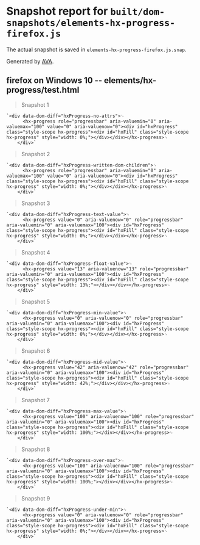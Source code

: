 # Snapshot report for `built/dom-snapshots/elements-hx-progress-firefox.js`

The actual snapshot is saved in `elements-hx-progress-firefox.js.snap`.

Generated by [AVA](https://ava.li).

## firefox on Windows 10 -- elements/hx-progress/test.html

> Snapshot 1

    `<div data-dom-diff="hxProgress-no-attrs">␊
          <hx-progress role="progressbar" aria-valuemin="0" aria-valuemax="100" value="0" aria-valuenow="0"><div id="hxProgress" class="style-scope hx-progress"><div id="hxFill" class="style-scope hx-progress" style="width: 0%;"></div></div></hx-progress>␊
        </div>`

> Snapshot 2

    `<div data-dom-diff="hxProgress-written-dom-children">␊
          <hx-progress role="progressbar" aria-valuemin="0" aria-valuemax="100" value="0" aria-valuenow="0"><div id="hxProgress" class="style-scope hx-progress"><div id="hxFill" class="style-scope hx-progress" style="width: 0%;"></div></div></hx-progress>␊
        </div>`

> Snapshot 3

    `<div data-dom-diff="hxProgress-text-value">␊
          <hx-progress value="0" aria-valuenow="0" role="progressbar" aria-valuemin="0" aria-valuemax="100"><div id="hxProgress" class="style-scope hx-progress"><div id="hxFill" class="style-scope hx-progress" style="width: 0%;"></div></div></hx-progress>␊
        </div>`

> Snapshot 4

    `<div data-dom-diff="hxProgress-float-value">␊
          <hx-progress value="13" aria-valuenow="13" role="progressbar" aria-valuemin="0" aria-valuemax="100"><div id="hxProgress" class="style-scope hx-progress"><div id="hxFill" class="style-scope hx-progress" style="width: 13%;"></div></div></hx-progress>␊
        </div>`

> Snapshot 5

    `<div data-dom-diff="hxProgress-min-value">␊
          <hx-progress value="0" aria-valuenow="0" role="progressbar" aria-valuemin="0" aria-valuemax="100"><div id="hxProgress" class="style-scope hx-progress"><div id="hxFill" class="style-scope hx-progress" style="width: 0%;"></div></div></hx-progress>␊
        </div>`

> Snapshot 6

    `<div data-dom-diff="hxProgress-mid-value">␊
          <hx-progress value="42" aria-valuenow="42" role="progressbar" aria-valuemin="0" aria-valuemax="100"><div id="hxProgress" class="style-scope hx-progress"><div id="hxFill" class="style-scope hx-progress" style="width: 42%;"></div></div></hx-progress>␊
        </div>`

> Snapshot 7

    `<div data-dom-diff="hxProgress-max-value">␊
          <hx-progress value="100" aria-valuenow="100" role="progressbar" aria-valuemin="0" aria-valuemax="100"><div id="hxProgress" class="style-scope hx-progress"><div id="hxFill" class="style-scope hx-progress" style="width: 100%;"></div></div></hx-progress>␊
        </div>`

> Snapshot 8

    `<div data-dom-diff="hxProgress-over-max">␊
          <hx-progress value="100" aria-valuenow="100" role="progressbar" aria-valuemin="0" aria-valuemax="100"><div id="hxProgress" class="style-scope hx-progress"><div id="hxFill" class="style-scope hx-progress" style="width: 100%;"></div></div></hx-progress>␊
        </div>`

> Snapshot 9

    `<div data-dom-diff="hxProgress-under-min">␊
          <hx-progress value="0" aria-valuenow="0" role="progressbar" aria-valuemin="0" aria-valuemax="100"><div id="hxProgress" class="style-scope hx-progress"><div id="hxFill" class="style-scope hx-progress" style="width: 0%;"></div></div></hx-progress>␊
        </div>`
